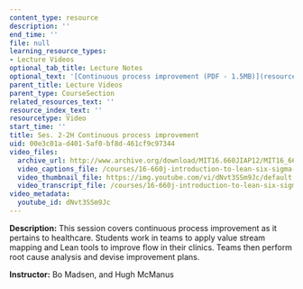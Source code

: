 ```yaml
---
content_type: resource
description: ''
end_time: ''
file: null
learning_resource_types:
- Lecture Videos
optional_tab_title: Lecture Notes
optional_text: '[Continuous process improvement (PDF - 1.5MB)](resources/mit16_660jiap12_2-2h)'
parent_title: Lecture Videos
parent_type: CourseSection
related_resources_text: ''
resource_index_text: ''
resourcetype: Video
start_time: ''
title: Ses. 2-2H Continuous process improvement
uid: 00e3c01a-d401-5af0-bf8d-461cf9c97344
video_files:
  archive_url: http://www.archive.org/download/MIT16.660JIAP12/MIT16_660JIAP12_ses2-2_300k.mp4
  video_captions_file: /courses/16-660j-introduction-to-lean-six-sigma-methods-january-iap-2012/b733061807295c1d8263db14d72ec481_dNvt3SSm9Jc.vtt
  video_thumbnail_file: https://img.youtube.com/vi/dNvt3SSm9Jc/default.jpg
  video_transcript_file: /courses/16-660j-introduction-to-lean-six-sigma-methods-january-iap-2012/688561f9724581ba0d383acbb67d66ea_dNvt3SSm9Jc.pdf
video_metadata:
  youtube_id: dNvt3SSm9Jc
---
```


**Description:** This session covers continuous process improvement as it pertains to healthcare. Students work in teams to apply value stream mapping and Lean tools to improve flow in their clinics. Teams then perform root cause analysis and devise improvement plans.

**Instructor:** Bo Madsen, and Hugh McManus